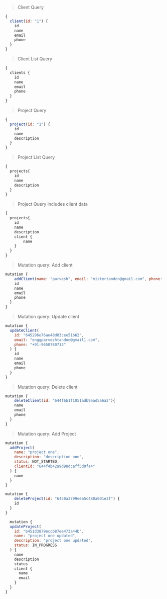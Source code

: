> Client Query
```javascript
{
  client(id: "1") {
    id
    name
    email
    phone
  }
}
```

> Client List Query
```javascript
{
  clients {
    id
    name
    email
    phone
  }
}
```

> Project Query
```javascript
{
  project(id: "1") {
    id
    name
    description
  }
}

```

> Project List Query
```javascript
{
  projects{
    id
    name
    description
  }
}
```

> Project Query includes client data
```javascript
{
  projects{
    id
    name
    description
    client {
    	name
  	}
  }
}

```

> Mutation query: Add client

```javascript
mutation {
 	addClient(name: "parvesh", email: "mistertandon@gmail.com", phone: "+91-9650780712"){
    id
    name
    email
    phone    
  }
}
```

> Mutation query: Update client

```javascript
mutation {
  updateClient(
    id: "645296e76ae48d03cee51b62",
    email: "enggparveshtandon@gmail1.com",
    phone: "+91-9650780713"
  ) {
    id
    name
    email
    phone
  }
}
```

> Mutation query: Delete client

```javascript
mutation {
 	deleteClient(id: "644f6b1f1051adb9aad5a6a2"){
    name
    email
    phone
  }
}

```

> Mutation query: Add Project

```javascript
mutation {
  addProject(
    name: "project one",
    description: "description one",
    status: NOT_STARTED,
    clientId: "644f4b42a9d98dcaff5d0fa4"
  ) {
    name
  }
}
```

```javascript
mutation {
 	deleteProject(id: "6450a3799eea5c480a001e3f") {
    id
  }
}
```

```javascript
  mutation {
  updateProject(
    id: "6451d3879eccb87ee473a44b",
    name: "project one updated",
    description: "project one updated",
    status: IN_PROGRESS
  ) {
    name
    description
    status
    client {
      name
      email
    }
  }
}

```